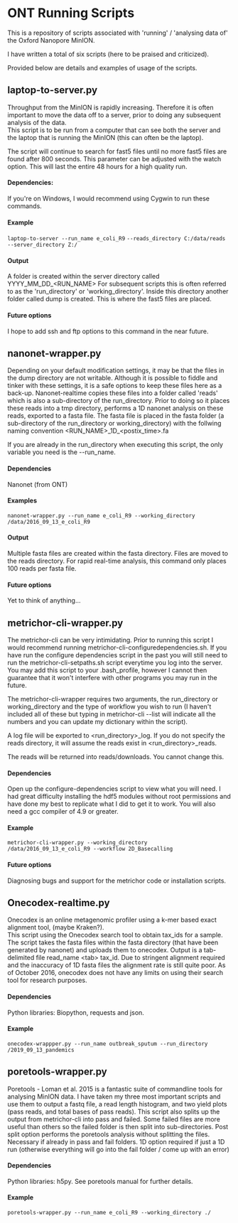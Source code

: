 # ONT Running Scripts
This is a repository of scripts associated with 'running' / 'analysing data of' the Oxford Nanopore MinION.

I have written a total of six scripts (here to be praised and criticized). 

Provided below are details and examples of usage of the scripts.

## laptop-to-server.py
Throughput from the MinION is rapidly increasing. Therefore it is often important to move the data off to a server, prior to doing any subsequent analysis of the data.  
This script is to be run from a computer that can see both the server and the laptop that is running the MinION (this can often be the laptop). 

The script will continue to search for fast5 files until no more fast5 files are found after 800 seconds. This parameter can be adjusted with the watch option. This will last the entire 48 hours for a high quality run.

#### Dependencies:
If you're on Windows, I would recommend using Cygwin to run these commands.

#### Example
`laptop-to-server --run_name e_coli_R9`
`--reads_directory C:/data/reads --server_directory Z:/`


#### Output
A folder is created within the server directory called YYYY\_MM\_DD\_\<RUN\_NAME>
For subsequent scripts this is often referred to as the 'run_directory' or 'working_directory'. Inside this directory another folder called dump is created. This is where the fast5 files are placed.

#### Future options
I hope to add ssh and ftp options to this command in the near future.

## nanonet-wrapper.py

Depending on your default modification settings, it may be that the files in the dump directory are not writable. Although it is possible to fiddle and tinker with these settings, it is a safe options to keep these files here as a back-up. Nanonet-realtime copies these files into a folder called 'reads' which is also a sub-directory of the run_directory. Prior to doing so it places these reads into a tmp directory, performs a 1D nanonet analysis on these reads, exported to a fasta file. The fasta file is placed in the fasta folder (a sub-directory of the run\_directory or working\_directory) with the follwing naming convention \<RUN\_NAME>\_1D\_\<postix_time>.fa

If you are already in the run\_directory when executing this script, the only variable you need is the --run\_name.

#### Dependencies
Nanonet (from ONT)

#### Examples
`nanonet-wrapper.py --run_name e_coli_R9 --working_directory /data/2016_09_13_e_coli_R9`

#### Output
Multiple fasta files are created within the fasta directory. Files are moved to the reads directory. For rapid real-time analysis, this command only places 100 reads per fasta file.

#### Future options
Yet to think of anything...


## metrichor-cli-wrapper.py
The metrichor-cli can be very intimidating. Prior to running this script I would recommend running metrichor-cli-configuredependencies.sh. If you have run the configure dependencies script in the past you will still need to run the metrichor-cli-setpaths.sh script everytime you log into the server. You may add this script to your .bash_profile, however I cannot then guarantee that it won't interfere with other programs you may run in the future.

The metrichor-cli-wrapper requires two arguments, the run\_directory or working\_directory and the type of workflow you wish to run (I haven't included all of these but typing in metrichor-cli --list will indicate all the numbers and you can update my dictionary within the script).

A log file will be exported to \<run\_directory>\_log. If you do not specify the reads directory, it will assume the reads exist in \<run_directory>\_reads.

The reads will be returned into reads/downloads. You cannot change this.

#### Dependencies
Open up the configure-dependencies script to view what you will need. I had great difficulty
installing the hdf5 modules without root permissions and have done my best to replicate what I did to get it to work. You will also need a gcc compiler of 4.9 or greater.

#### Example
`metrichor-cli-wrapper.py --working_directory /data/2016_09_13_e_coli_R9 --workflow 2D_Basecalling`

#### Future options
Diagnosing bugs and support for the metrichor code or installation scripts. 

## Onecodex-realtime.py
Onecodex is an online metagenomic profiler using a k-mer based exact alignment tool,
(maybe Kraken?).  
This script using the Onecodex search tool to obtain tax\_ids for a sample. The script takes the fasta files within the fasta directory (that have been generated by nanonet) and uploads them to onecodex. Output is a tab-delimited file read_name \<tab> tax_id.
Due to stringent alignment required and the inaccuracy of 1D fasta files the alignment rate is still quite poor. As of October 2016, onecodex does not have any limits on using their search tool for research purposes.

#### Dependencies 
Python libraries: Biopython, requests and json.

#### Example
`onecodex-wrappper.py --run_name outbreak_sputum --run_directory /2019_09_13_pandemics`

## poretools-wrapper.py
Poretools - Loman et al. 2015 is a fantastic suite of commandline tools for analysing MinION data. I have taken my three most important scripts and use them to output a fastq file, a read length histogram,
and two yield plots (pass reads, and total bases of pass reads). This script also splits up the output from metrichor-cli into pass and failed. Some failed files are more useful than others so the failed folder is
then split into sub-directories.
Post split option performs the poretools analysis without splitting the files. Necessary if already in pass and fail folders.
1D option required if just a 1D run (otherwise everything will go into the fail folder / come up with an error)

#### Dependencies 
Python libraries: h5py. See poretools manual for further details.

#### Example
`poretools-wrapper.py --run_name e_coli_R9 --working_directory ./`

